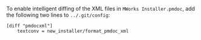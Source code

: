 To enable intelligent diffing of the XML files in `MWorks Installer.pmdoc`,
add the following two lines to `../.git/config`:

    [diff "pmdocxml"]
    	textconv = new_installer/format_pmdoc_xml
